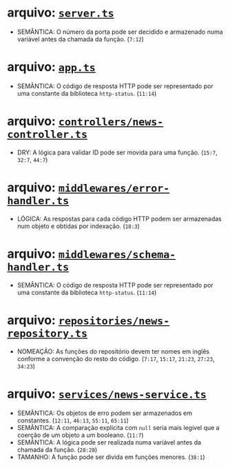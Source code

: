 # arquivo: [`server.ts`](src/server.ts)

- SEMÂNTICA: O número da porta pode ser decidido e armazenado numa variável antes da chamada da função. (`7:12`)

# arquivo: [`app.ts`](src/app.ts)

- SEMÂNTICA: O código de resposta HTTP pode ser representado por uma constante da biblioteca `http-status`. (`11:14`)

# arquivo: [`controllers/news-controller.ts`](src/controllers/news-controller.ts)

- DRY: A lógica para validar ID pode ser movida para uma função. (`15:7`, `32:7`, `44:7`)

# arquivo: [`middlewares/error-handler.ts`](src/middlewares/error-handler.ts)

- LÓGICA: As respostas para cada código HTTP podem ser armazenadas num objeto e obtidas por indexação. (`18:3`)

# arquivo: [`middlewares/schema-handler.ts`](src/middlewares/schema-handler.ts)

- SEMÂNTICA: O código de resposta HTTP pode ser representado por uma constante da biblioteca `http-status`. (`11:14`)

# arquivo: [`repositories/news-repository.ts`](src/repositories/news-repository.ts)

- NOMEAÇÃO: As funções do repositório devem ter nomes em inglês conforme a convenção do resto do código. (`7:17`, `15:17`, `21:23`, `27:23`, `34:23`)

# arquivo: [`services/news-service.ts`](src/services/news-service.ts)

- SEMÂNTICA: Os objetos de erro podem ser armazenados em constantes. (`12:11`, `46:13`, `55:11`, `65:11`)
- SEMÂNTICA: A comparação explícita com `null` seria mais legível que a coerção de um objeto a um booleano. (`11:7`)
- SEMÂNTICA: A lógica pode ser realizada numa variável antes da chamada da função. (`28:28`)
- TAMANHO: A função pode ser divida em funções menores. (`38:1`)
